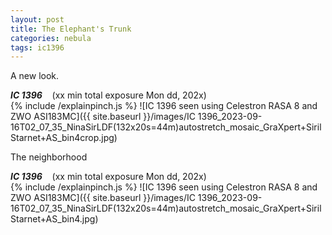 ```yaml
---
layout: post
title: The Elephant's Trunk
categories: nebula
tags: ic1396
---
```


A new look.

_**IC 1396**_  &nbsp;&nbsp; (xx min total exposure Mon dd, 202x)<br>
{% include /explainpinch.js %}
![IC 1396 seen using Celestron RASA 8 and ZWO ASI183MC]({{ site.baseurl }}/images/IC 1396_2023-09-16T02_07_35_NinaSirLDF(132x20s=44m)autostretch_mosaic_GraXpert+SirilStarnet+AS_bin4crop.jpg)

The neighborhood

_**IC 1396**_  &nbsp;&nbsp; (xx min total exposure Mon dd, 202x)<br>
{% include /explainpinch.js %}
![IC 1396 seen using Celestron RASA 8 and ZWO ASI183MC]({{ site.baseurl }}/images/IC 1396_2023-09-16T02_07_35_NinaSirLDF(132x20s=44m)autostretch_mosaic_GraXpert+SirilStarnet+AS_bin4.jpg)
